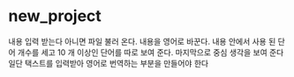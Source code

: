 # new_project 
내용 입력 받는다 아니면 파일 불러 온다. 내용을 영어로 바꾼다. 내용 안에서 사용 된 단어 개수를 세고 10 개 이상인 단어를 따로 보여 준다. 마지막으로 중심 생각을 보여 준다
일단 택스트를 입력받아 영어로 번역하는 부분을 만들어야 한다

